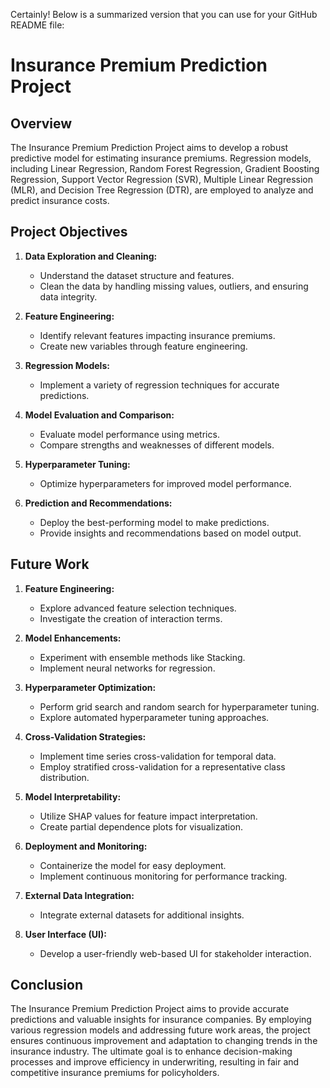 Certainly! Below is a summarized version that you can use for your GitHub README file:

# Insurance Premium Prediction Project

## Overview

The Insurance Premium Prediction Project aims to develop a robust predictive model for estimating insurance premiums. Regression models, including Linear Regression, Random Forest Regression, Gradient Boosting Regression, Support Vector Regression (SVR), Multiple Linear Regression (MLR), and Decision Tree Regression (DTR), are employed to analyze and predict insurance costs.

## Project Objectives

1. **Data Exploration and Cleaning:**
   - Understand the dataset structure and features.
   - Clean the data by handling missing values, outliers, and ensuring data integrity.

2. **Feature Engineering:**
   - Identify relevant features impacting insurance premiums.
   - Create new variables through feature engineering.

3. **Regression Models:**
   - Implement a variety of regression techniques for accurate predictions.

4. **Model Evaluation and Comparison:**
   - Evaluate model performance using metrics.
   - Compare strengths and weaknesses of different models.

5. **Hyperparameter Tuning:**
   - Optimize hyperparameters for improved model performance.

6. **Prediction and Recommendations:**
   - Deploy the best-performing model to make predictions.
   - Provide insights and recommendations based on model output.

## Future Work

1. **Feature Engineering:**
   - Explore advanced feature selection techniques.
   - Investigate the creation of interaction terms.

2. **Model Enhancements:**
   - Experiment with ensemble methods like Stacking.
   - Implement neural networks for regression.

3. **Hyperparameter Optimization:**
   - Perform grid search and random search for hyperparameter tuning.
   - Explore automated hyperparameter tuning approaches.

4. **Cross-Validation Strategies:**
   - Implement time series cross-validation for temporal data.
   - Employ stratified cross-validation for a representative class distribution.

5. **Model Interpretability:**
   - Utilize SHAP values for feature impact interpretation.
   - Create partial dependence plots for visualization.

6. **Deployment and Monitoring:**
   - Containerize the model for easy deployment.
   - Implement continuous monitoring for performance tracking.

7. **External Data Integration:**
   - Integrate external datasets for additional insights.

8. **User Interface (UI):**
   - Develop a user-friendly web-based UI for stakeholder interaction.

## Conclusion

The Insurance Premium Prediction Project aims to provide accurate predictions and valuable insights for insurance companies. By employing various regression models and addressing future work areas, the project ensures continuous improvement and adaptation to changing trends in the insurance industry. The ultimate goal is to enhance decision-making processes and improve efficiency in underwriting, resulting in fair and competitive insurance premiums for policyholders.
